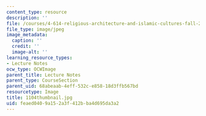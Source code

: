 ```yaml
---
content_type: resource
description: ''
file: /courses/4-614-religious-architecture-and-islamic-cultures-fall-2002/feaed0409a152a3f412bba4d695da3a2_1104thumbnail.jpg
file_type: image/jpeg
image_metadata:
  caption: ''
  credit: ''
  image-alt: ''
learning_resource_types:
- Lecture Notes
ocw_type: OCWImage
parent_title: Lecture Notes
parent_type: CourseSection
parent_uid: 68abeaab-4eff-532c-e858-18d3ffb567bd
resourcetype: Image
title: 1104thumbnail.jpg
uid: feaed040-9a15-2a3f-412b-ba4d695da3a2
---
```


